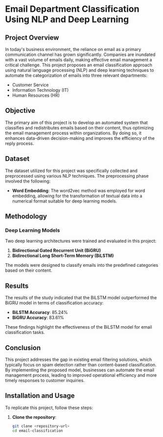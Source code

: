 # Email Department Classification Using NLP and Deep Learning

## Project Overview

In today's business environment, the reliance on email as a primary communication channel has grown significantly. Companies are inundated with a vast volume of emails daily, making effective email management a critical challenge. This project proposes an email classification approach using natural language processing (NLP) and deep learning techniques to automate the categorization of emails into three relevant departments: 

- Customer Service
- Information Technology (IT)
- Human Resources (HR)

## Objective

The primary aim of this project is to develop an automated system that classifies and redistributes emails based on their content, thus optimizing the email management process within organizations. By doing so, it enhances data-driven decision-making and improves the efficiency of the reply process.

## Dataset

The dataset utilized for this project was specifically collected and preprocessed using various NLP techniques. The preprocessing phase involved the following:

- **Word Embedding**: The word2vec method was employed for word embedding, allowing for the transformation of textual data into a numerical format suitable for deep learning models.

## Methodology

### Deep Learning Models

Two deep learning architectures were trained and evaluated in this project:

1. **Bidirectional Gated Recurrent Unit (BiGRU)**
2. **Bidirectional Long Short-Term Memory (BiLSTM)**

The models were designed to classify emails into the predefined categories based on their content.

## Results

The results of the study indicated that the BiLSTM model outperformed the BiGRU model in terms of classification accuracy:

- **BiLSTM Accuracy**: 85.24%
- **BiGRU Accuracy**: 83.61%

These findings highlight the effectiveness of the BiLSTM model for email classification tasks.

## Conclusion

This project addresses the gap in existing email filtering solutions, which typically focus on spam detection rather than content-based classification. By implementing the proposed model, businesses can automate the email management process, leading to improved operational efficiency and more timely responses to customer inquiries.

## Installation and Usage

To replicate this project, follow these steps:

1. **Clone the repository**:
   ```bash
   git clone <repository-url>
   cd email-classification
